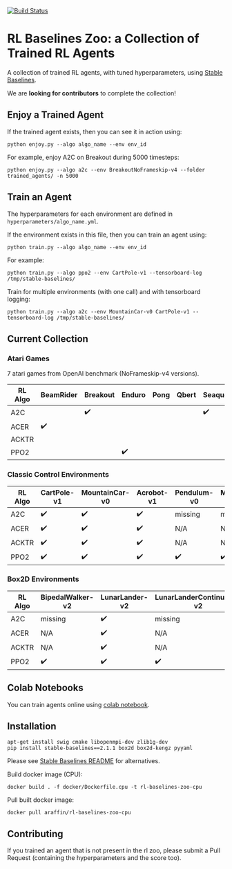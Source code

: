 [![Build Status](https://travis-ci.com/araffin/rl-baselines-zoo.svg?branch=master)](https://travis-ci.com/araffin/rl-baselines-zoo)

# RL Baselines Zoo: a Collection of Trained RL Agents

A collection of trained RL agents, with tuned hyperparameters, using [Stable Baselines](https://github.com/hill-a/stable-baselines).

We are **looking for contributors** to complete the collection!

## Enjoy a Trained Agent


If the trained agent exists, then you can see it in action using:
```
python enjoy.py --algo algo_name --env env_id
```

For example, enjoy A2C on Breakout during 5000 timesteps:
```
python enjoy.py --algo a2c --env BreakoutNoFrameskip-v4 --folder trained_agents/ -n 5000
```

## Train an Agent

The hyperparameters for each environment are defined in `hyperparameters/algo_name.yml`.

If the environment exists in this file, then you can train an agent using:
```
python train.py --algo algo_name --env env_id
```

For example:
```
python train.py --algo ppo2 --env CartPole-v1 --tensorboard-log /tmp/stable-baselines/
```

Train for multiple environments (with one call) and with tensorboard logging:
```
python train.py --algo a2c --env MountainCar-v0 CartPole-v1 --tensorboard-log /tmp/stable-baselines/
```

## Current Collection

### Atari Games

7 atari games from OpenAI benchmark (NoFrameskip-v4 versions).

|  RL Algo |  BeamRider         | Breakout           | Enduro             |  Pong | Qbert | Seaquest           | SpaceInvaders      |
|----------|--------------------|--------------------|--------------------|-------|-------|--------------------|--------------------|
| A2C      |                    | :heavy_check_mark: |                    |       |       | :heavy_check_mark: |                    |
| ACER     | :heavy_check_mark: |                    |                    |       |       |                    | :heavy_check_mark: |
| ACKTR    |                    |                    |                    |       |       |                    |                    |
| PPO2     |                    |                    | :heavy_check_mark: |       |       |                    |                    |

### Classic Control Environments

|  RL Algo |  CartPole-v1 | MountainCar-v0 | Acrobot-v1 |  Pendulum-v0 | MountainCarContinuous-v0 |
|----------|--------------|----------------|------------|--------------|--------------------------|
| A2C      | :heavy_check_mark: | :heavy_check_mark:  | :heavy_check_mark: | missing      | missing                  |
| ACER     | :heavy_check_mark: | :heavy_check_mark:  | :heavy_check_mark: | N/A          | N/A                      |
| ACKTR    | :heavy_check_mark: | :heavy_check_mark:  | :heavy_check_mark: | N/A          | N/A                      |
| PPO2     | :heavy_check_mark: | :heavy_check_mark:  | :heavy_check_mark: | :heavy_check_mark: |:heavy_check_mark:  |


### Box2D Environments

|  RL Algo |  BipedalWalker-v2 | LunarLander-v2 | LunarLanderContinuous-v2 |  BipedalWalkerHardcore-v2 | CarRacing-v0 |
|----------|--------------|----------------|------------|--------------|--------------------------|
| A2C      | missing | :heavy_check_mark:  | missing | missing      | missing                  |
| ACER     | N/A | :heavy_check_mark:      | N/A | N/A          | N/A                      |
| ACKTR    | N/A | :heavy_check_mark:      | N/A | N/A          | N/A                      |
| PPO2     | :heavy_check_mark: | :heavy_check_mark:  | :heavy_check_mark: | missing | missing  |


## Colab Notebooks

You can train agents online using [colab notebook](https://colab.research.google.com/drive/1wUgHJJLvZDBEVYm99pMXkBuNxROxAtGS).

## Installation

```
apt-get install swig cmake libopenmpi-dev zlib1g-dev
pip install stable-baselines==2.1.1 box2d box2d-kengz pyyaml
```

Please see [Stable Baselines README](https://github.com/hill-a/stable-baselines) for alternatives.

Build docker image (CPU):
```
docker build . -f docker/Dockerfile.cpu -t rl-baselines-zoo-cpu
```

Pull built docker image:
```
docker pull araffin/rl-baselines-zoo-cpu
```

## Contributing

If you trained an agent that is not present in the rl zoo, please submit a Pull Request (containing the hyperparameters and the score too).
